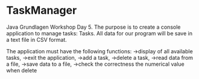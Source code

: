 # TaskManager
Java Grundlagen Workshop Day 5.
The purpose is to create a console application to manage tasks: Tasks.
All  data for our program will be save in a text file in CSV format.

The application must have the following functions:
        ->display of all available tasks,
        ->exit the application,
        ->add a task,
        ->delete a task,
        ->read data from a file,
        ->save data to a file,
        ->check the correctness the numerical value when delete
        
        

